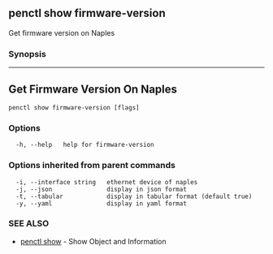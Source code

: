 ## penctl show firmware-version

Get firmware version on Naples

### Synopsis



--------------------------------
 Get Firmware Version On Naples 
--------------------------------


```
penctl show firmware-version [flags]
```

### Options

```
  -h, --help   help for firmware-version
```

### Options inherited from parent commands

```
  -i, --interface string   ethernet device of naples
  -j, --json               display in json format
  -t, --tabular            display in tabular format (default true)
  -y, --yaml               display in yaml format
```

### SEE ALSO
* [penctl show](penctl_show.md)	 - Show Object and Information


